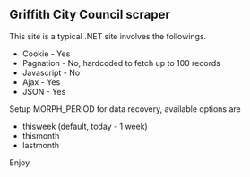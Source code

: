 Griffith City Council scraper
-----------------------------

This site is a typical .NET site involves the followings.
* Cookie - Yes
* Pagnation - No, hardcoded to fetch up to 100 records
* Javascript - No
* Ajax - Yes
* JSON - Yes

Setup MORPH_PERIOD for data recovery, available options are
* thisweek (default, today - 1 week)
* thismonth
* lastmonth

Enjoy

